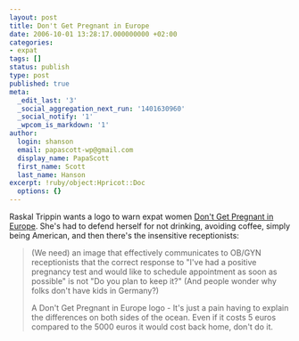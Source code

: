 ```yaml
---
layout: post
title: Don't Get Pregnant in Europe
date: 2006-10-01 13:28:17.000000000 +02:00
categories:
- expat
tags: []
status: publish
type: post
published: true
meta:
  _edit_last: '3'
  _social_aggregation_next_run: '1401630960'
  _social_notify: '1'
  _wpcom_is_markdown: '1'
author:
  login: shanson
  email: papascott-wp@gmail.com
  display_name: PapaScott
  first_name: Scott
  last_name: Hanson
excerpt: !ruby/object:Hpricot::Doc
  options: {}
---
```

<p>Raskal Trippin wants a logo to warn expat women <a href="http://raskal.typepad.com/raskal_trippin/2006/10/dont_get_pregna.html">Don't Get Pregnant in Europe</a>. She's had to defend herself for not drinking, avoiding coffee, simply being American, and then there's the insensitive receptionists:</p>
<blockquote><p>
  (We need) an image that effectively communicates to OB/GYN receptionists that the correct response to "I've had a positive pregnancy test and would like to schedule appointment as soon as possible" is not "Do you plan to keep it?" (And people wonder why folks don't have kids in Germany?)</p>
<p>  A Don't Get Pregnant in Europe logo - It's just a pain having to explain the differences on both sides of the ocean. Even if it costs 5 euros compared to the 5000 euros it would cost back home, don't do it.
</p></blockquote>
